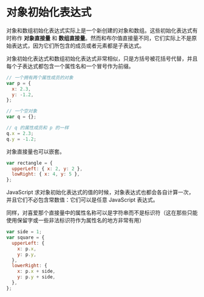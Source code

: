 # 对象初始化表达式

对象和数组初始化表达式实际上是一个新创建的对象和数组。这些初始化表达式有时称作 **对象直接量** 和 **数组直接量**。然而和布尔值直接量不同，它们实际上不是原始表达式，因为它们所包含的成员或者元素都是子表达式。

对象初始化表达式和数组初始化表达式非常相似，只是方括号被花括号代替，并且每个子表达式都包含一个属性名和一个冒号作为前缀。

```js
// 一个拥有两个属性成员的对象
var p = {
  x: 2.3,
  y: -1.2,
};

// 一个空对象
var q = {};

// q 的属性成员和 p 的一样
q.x = 2.3;
q.y = -1.2;
```

对象直接量也可以嵌套。

```js
var rectangle = {
  upperLeft: { x: 2, y: 2 },
  lowRight: { x: 4, y: 5 },
};
```

JavaScript 求对象初始化表达式的值的时候，对象表达式也都会各自计算一次，并且它们不必包含常数值：它们可以是任意 JavaScript 表达式。

同样，对喜爱那个直接量中的属性名称可以是字符串而不是标识符（这在那些只能使用保留字或一些非法标识符作为属性名的地方非常有用）

```js
var side = 1;
var square = {
  upperLeft: {
    x: p.x,
    y: p.y,
  },
  lowerRight: {
    x: p.x + side,
    y: p.y + side,
  },
};
```
